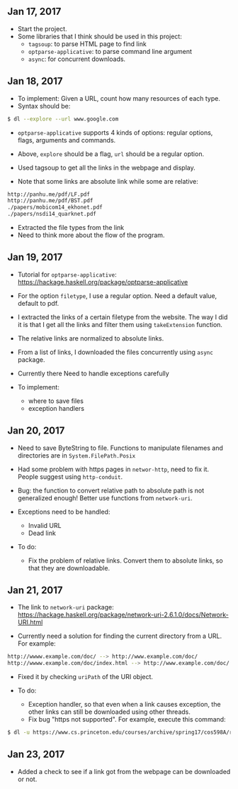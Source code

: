 ## Jan 17, 2017 

- Start the project. 
- Some libraries that I think should be used in this project: 
  + `tagsoup`: to parse HTML page to find link 
  + `optparse-applicative`: to parse command line argument 
  + `async`: for concurrent downloads. 
  
## Jan 18, 2017 

- To implement: Given a URL, count how many resources of each type. 
- Syntax should be: 

```sh
$ dl --explore --url www.google.com
```

- `optparse-applicative` supports 4 kinds of options: regular options,
  flags, arguments and commands. 
  
- Above, `explore` should be a flag, `url` should be a regular
  option. 
  
- Used tagsoup to get all the links in the webpage and display. 

- Note that some links are absolute link while some are relative: 

```sh
http://panhu.me/pdf/LF.pdf
http://panhu.me/pdf/BST.pdf
./papers/mobicom14_ekhonet.pdf
./papers/nsdi14_quarknet.pdf
```
- Extracted the file types from the link 
- Need to think more about the flow of the program. 

## Jan 19, 2017 

- Tutorial for `optparse-applicative`:
  https://hackage.haskell.org/package/optparse-applicative
  
- For the option `filetype`, I use a regular option. Need a default
  value, default to pdf. 

- I extracted the links of a certain filetype from the website. The
  way I did it is that I get all the links and filter them using
  `takeExtension` function. 
  
- The relative links are normalized to absolute links.   

- From a list of links, I downloaded the files concurrently using
  `async` package.
  
- Currently there Need to handle exceptions carefully 

- To implement:
  + where to save files
  + exception handlers

## Jan 20, 2017 

- Need to save ByteString to file. Functions to manipulate filenames
and directories are in `System.FilePath.Posix`

- Had some problem with https pages in `networ-http`, need to fix
  it. People suggest using `http-conduit`. 
  
- Bug: the function to convert relative path to absolute path is not
  generalized enough! Better use functions from `network-uri`. 
  
- Exceptions need to be handled:
  + Invalid URL
  + Dead link 

- To do:
  + Fix the problem of relative links. Convert them to absolute links,
    so that they are downloadable. 

## Jan 21, 2017 

- The link to `network-uri` package:
  https://hackage.haskell.org/package/network-uri-2.6.1.0/docs/Network-URI.html
  
- Currently need a solution for finding the current directory from a
  URL. For example:
  
```sh
http://wwww.example.com/doc/ --> http://www.example.com/doc/
http://wwww.example.com/doc/index.html --> http://www.example.com/doc/


```

- Fixed it by checking `uriPath` of the URI object. 

- To do: 
  + Exception handler, so that even when a link causes exception, the
    other links can still be downloaded using other threads. 
  + Fix bug "https not supported". For example, execute this command:
  
```sh
$ dl -u https://www.cs.princeton.edu/courses/archive/spring17/cos598A/readinglist.html 
```

## Jan 23, 2017 

- Added a check to see if a link got from the webpage can be
  downloaded or not. 
  
